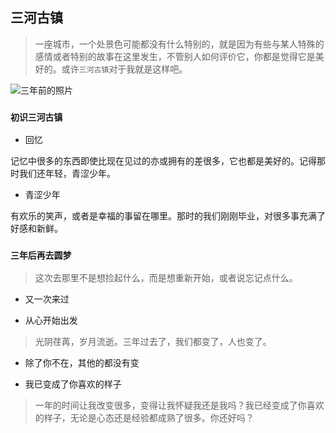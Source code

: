 ##    三河古镇
> 一座城市，一个处景色可能都没有什么特别的，就是因为有些与某人特殊的感情或者特别的故事在这里发生，不管别人如何评价它，你都是觉得它是美好的。或许`三河古镇`对于我就是这样吧。

![三年前的照片](http://o79aoyxqj.bkt.clouddn.com/%E4%B8%89%E6%B2%B3%E5%8F%A4%E9%95%87%EF%BC%883%E5%B9%B4%E5%89%8D%EF%BC%89.jpg?e=1463539820&token=M44ZEL3_F3JhOmUiTmbHO5-KPUR3duKzPM4H9uu5:O5YkhxjrKGF97WrOF68qbIyI028)

### `初识三河古镇`

- 回忆

记忆中很多的东西即使比现在见过的亦或拥有的差很多，它也都是美好的。记得那时我们还年轻，青涩少年。

- 青涩少年

有欢乐的笑声，或者是幸福的事留在哪里。那时的我们刚刚毕业，对很多事充满了好感和新鲜。



















### `三年后再去圆梦`
> 这次去那里不是想捡起什么，而是想重新开始，或者说忘记点什么。

- 又一次来过



- 从心开始出发

 


> 光阴荏苒，岁月流逝。三年过去了，我们都变了，人也变了。

- 除了你不在，其他的都没有变

- 我已变成了你喜欢的样子

> 一年的时间让我改变很多，变得让我怀疑我还是我吗？我已经变成了你喜欢的样子，无论是心态还是经验都成熟了很多。你还好吗？








